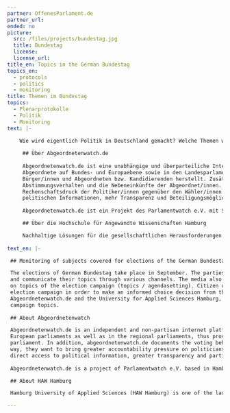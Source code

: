 ```yaml
---
partner: OffenesParlament.de
partner_url: 
ended: no
picture:
  src: /files/projects/bundestag.jpg
  title: Bundestag
  license:
  license_url:
title_en: Topics in the German Bundestag
topics_en:
  - protocols
  - politics
  - monitoring  
title: Themen im Bundestag
topics:
  - Plenarprotokolle
  - Politik
  - Monitoring
text: |- 

    Wie wird eigentlich Politik in Deutschland gemacht? Welche Themen werden im Bundestag besprochen? Und wie viel Redezeit bekommen die einzelnen Abgeordneten? Die Prozesse und Debatten im deutschen Bundestag sind für Bürger/innen, aber auch politische Organisationen und Initiativen oft nur schwer zu überblicken. Daher sehen wir uns gemeinsam mit unseren Kooperationspartnern Abgeordnetenwatch.de und der HAW Hamburg zum Ende der 18. Legislaturperiode die Plenarprotokolle genauer an, die diese politischen Entscheidungen und Diskussionen wiedergeben. In einem Tracker machen wir die Protokolle für jede/n zugänglich und durchsuchbar, analysieren wichtige Themen und  stellen Informationen zu den Abgeordneten bereit. 
     
     ## Über Abgeordnetenwatch.de
    
     Abgeordnetenwatch.de ist eine unabhängige und überparteiliche Internetplattform, die öffentliche Bürgeranfragen an 
     Abgeordnete auf Bundes- und Europaebene sowie in den Landesparlamenten ermöglicht und somit einen direkten Draht zwischen 
     Bürger/innen und Abgeordneten bzw. Kandidierenden herstellt. Zusätzlich dokumentiert abgeordnetenwatch.de das 
     Abstimmungsverhalten und die Nebeneinkünfte der Abgeordnet/innen. Auf diese Weise wollen sie u.a. einen höheren 
     Rechenschaftsdruck der Politiker/innen gegenüber den Wähler/innen herbeiführen, sowie einen einfachen und direkten Zugang zu 
     politischen Informationen, mehr Transparenz und Beteiligungsmöglichkeiten schaffen. 
     
     Abgeordnetenwatch.de ist ein Projekt des Parlamentwatch e.V. mit Sitz in Hamburg.

     ## Über die Hochschule für Angewandte Wissenschaften Hamburg

     Nachhaltige Lösungen für die gesellschaftlichen Herausforderungen von Gegenwart und Zukunft entwickeln: Das ist das Ziel der HAW Hamburg – Norddeutschlands führende Hochschule, wenn es um reflektierte Praxis geht. Im Mittelpunkt steht die exzellente Qualität von Studium und Lehre. Zugleich entwickelt die HAW Hamburg ihr Profil als forschende Hochschule weiter. Menschen aus mehr als 100 Nationen gestalten die HAW Hamburg mit. Ihre Vielfalt ist ihre besondere Stärke.
 
text_en: |-

 ## Monitoring of subjects covered for elections of the German Bundestag

 The elections of German Bundestag take place in September. The parties are preparing for the upcoming election campaign
 and communicate their topics through various channels. The media also contributes to the formation of opinions and reports
 on topics of the election campaign (topics / agendasetting). Citizen often find it difficult to maintain an overview in the
 election campaign in order to make an informed choice decision from the parties' main focus. In cooperation with 
 Abgeordnetenwatch.de and the University for Applied Sciences Hamburg, we want to bring more transparency into this process and develop a monitoring tool to track election 
 campaign topics.
 
 ## About Abgeordnetenwatch

 Abgeordnetenwatch.de is an independent and non-partisan internet platform, which allows public citizen requests to German and 
 European parliaments as well as in the regional parliaments, thus providing a direct link between citizens and members of 
 parliament. In addition, abgeordnetenwatch.de documents the voting behavior and the additional income of the deputies. In this 
 way, they want to bring greater accountability pressure on politicians towards the electorate, as well as to provide easy and 
 direct access to political information, greater transparency and participation.
 
 Abgeordnetenwatch.de is a project of Parlamentwatch e.V. based in Hamburg.

 ## About HAW Hamburg

 Hamburg University of Applied Sciences (HAW Hamburg) is one of the largest of its kind in Germany and within our four faculties we offer a wide range of Bachelor’s and Master’s programmes in engineering, IT, life sciences, design and media as well as business and social sciences. In teaching we focus on applied sciences, giving our students a practical insight into their fields of study through projects, lab work, internships and theses in industry. In research we are an important partner for the city of Hamburg’s companies and innovation clusters, developing new ideas from the synergies of this dynamic location.

---
```

   
